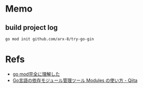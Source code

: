 # Memo

## build project log

```sh
go mod init github.com/arx-8/try-go-gin
```

# Refs

- [go mod完全に理解した](https://zenn.dev/optimisuke/articles/105feac3f8e726830f8c)
- [Go言語の依存モジュール管理ツール Modules の使い方 - Qiita](https://qiita.com/uchiko/items/64fb3020dd64cf211d4e)
